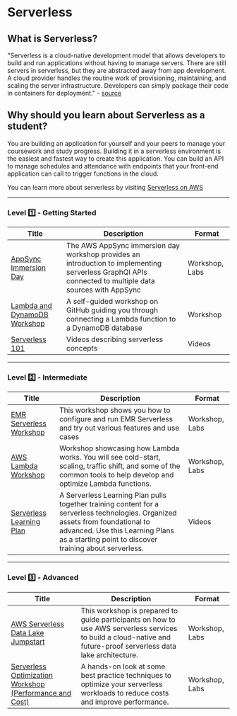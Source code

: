 # Serverless

## What is Serverless?

"Serverless is a cloud-native development model that allows developers to build and run applications without having to manage servers. There are still servers in serverless, but they are abstracted away from app development. A cloud provider handles the routine work of provisioning, maintaining, and scaling the server infrastructure. Developers can simply package their code in containers for deployment." - [source](https://www.redhat.com/en/topics/cloud-native-apps/what-is-serverless)

## Why should you learn about Serverless as a student?

You are building an application for yourself and your peers to manage your coursework and study progress. Building it in a serverless environment is the easiest and fastest way to create this application. You can build an API to manage schedules and attendance with endpoints that your front-end application can call to trigger functions in the cloud. 

You can learn more about serverless by visiting [Serverless on AWS](https://aws.amazon.com/serverless/)

---

### Level :one: - Getting Started

| Title                                                                                                                                         | Description                                                                                                                                                                                                           | Format         |
|-----------------------------------------------------------------------------------------------------------------------------------------------|-----------------------------------------------------------------------------------------------------------------------------------------------------------------------------------------------------------------------|----------------|
| [AppSync Immersion Day](https://appsync-immersionday.workshop.aws/)                                                                           | The AWS AppSync immersion day workshop provides an introduction to implementing serverless GraphQl APIs connected to multiple data sources with AppSync                                                               | Workshop, Labs |
| [Lambda and DynamoDB Workshop](https://github.com/alexdebrie/lambda-dynamodb-workshop) | A self-guided workshop on GitHub guiding you through connecting a Lambda function to a DynamoDB database | Workshop |
| [Serverless 101](https://serverlessland.com/learn/serverless-101) | Videos describing serverless concepts | Videos |

---

### Level :two: - Intermediate

| Title                                                                                                                    | Description                                                                                                                                                                                                                  | Format         |
|--------------------------------------------------------------------------------------------------------------------------|------------------------------------------------------------------------------------------------------------------------------------------------------------------------------------------------------------------------------|----------------|
| [EMR Serverless Workshop](https://catalog.us-east-1.prod.workshops.aws/workshops/e8e8fbb5-c3fb-4f86-bf77-0ba1fe402c55)   | This workshop shows you how to configure and run EMR Serverless and try out various features and use cases                                                                                                                   | Workshop, Labs |
| [AWS Lambda Workshop](https://catalog.us-east-1.prod.workshops.aws/workshops/66943748-f648-4a43-8b44-da8cfcc53286)       | Workshop showcasing how Lambda works. You will see cold-start, scaling, traffic shift, and some of the common tools to help develop and optimize Lambda functions.                                                           | Workshop, Labs |
| [Serverless Learning Plan](https://explore.skillbuilder.aws/learn/public/learning_plan/view/92/serverless-learning-plan) | A Serverless Learning Plan pulls together training content for a serverless technologies. Organized assets from foundational to advanced. Use this Learning Plans as a starting point to discover training about serverless. | Videos         |

---

### Level :three: - Advanced

| Title                                                                                                                                                  | Description                                                                                                                                                       | Format         |
|--------------------------------------------------------------------------------------------------------------------------------------------------------|-------------------------------------------------------------------------------------------------------------------------------------------------------------------|----------------|
| [AWS Serverless Data Lake Jumpstart](https://catalog.us-east-1.prod.workshops.aws/workshops/276faf92-bffc-4843-8a8e-8078add48194)                      | This workshop is prepared to guide participants on how to use AWS serverless services to build a cloud-native and future-proof serverless data lake architecture. | Workshop, Labs |
| [Serverless Optimization Workshop (Performance and Cost)](https://catalog.us-east-1.prod.workshops.aws/workshops/2d960419-7d15-44e7-b540-fd3ebeb7ce2e) | A hands-on look at some best practice techniques to optimize your serverless workloads to reduce costs and improve performance.                                   | Workshop, Labs |
